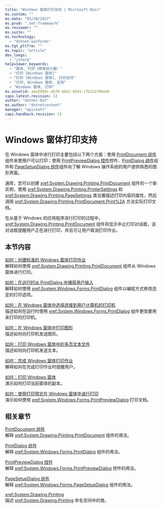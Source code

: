 ```yaml
---
title: "Windows 窗体打印支持 | Microsoft Docs"
ms.custom: ""
ms.date: "03/30/2017"
ms.prod: ".net-framework"
ms.reviewer: ""
ms.suite: ""
ms.technology: 
  - "dotnet-winforms"
ms.tgt_pltfrm: ""
ms.topic: "article"
dev_langs: 
  - "jsharp"
helpviewer_keywords: 
  - "窗体, 打印（使用设计器）"
  - "打印 [Windows 窗体]"
  - "打印 [Windows 窗体], 打印支持"
  - "打印, Windows 窗体, 支持"
  - "Windows 窗体, 打印"
ms.assetid: a4a2960c-eb70-48e2-b641-cfb222704e46
caps.latest.revision: 12
author: "dotnet-bot"
ms.author: "dotnetcontent"
manager: "wpickett"
caps.handback.revision: 12
---
```

# Windows 窗体打印支持
在 Windows 窗体中进行打印主要包括以下两个方面：使用 [PrintDocument 组件](../../../../docs/framework/winforms/controls/printdocument-component-windows-forms.md)组件来使用户可以打印；使用 [PrintPreviewDialog 控件](../../../../docs/framework/winforms/controls/printpreviewdialog-control-windows-forms.md)控件、[PrintDialog 组件](../../../../docs/framework/winforms/controls/printdialog-component-windows-forms.md)组件和 [PageSetupDialog 组件](../../../../docs/framework/winforms/controls/pagesetupdialog-component-windows-forms.md)组件向了解 Windows 操作系统的用户提供熟悉的图形界面。  
  
 通常，您可以创建 <xref:System.Drawing.Printing.PrintDocument> 组件的一个新实例，使用 <xref:System.Drawing.Printing.PrinterSettings> 和 <xref:System.Drawing.Printing.PageSettings> 类设置描述打印内容的属性，然后调用 <xref:System.Drawing.Printing.PrintDocument.Print%2A> 方法实际打印文档。  
  
 在从基于 Windows 的应用程序进行打印的过程中，<xref:System.Drawing.Printing.PrintDocument> 组件将显示中止打印对话框，该对话框提醒用户正在进行打印，并且可让用户取消打印作业。  
  
## 本节内容  
 [如何：创建标准的 Windows 窗体打印作业](../../../../docs/framework/winforms/advanced/how-to-create-standard-windows-forms-print-jobs.md)  
 解释如何使用 <xref:System.Drawing.Printing.PrintDocument> 组件从 Windows 窗体进行打印。  
  
 [如何：在运行时从 PrintDialog 中捕获用户输入](../../../../docs/framework/winforms/advanced/how-to-capture-user-input-from-a-printdialog-at-run-time.md)  
 解释如何使用 <xref:System.Windows.Forms.PrintDialog> 组件以编程方式修改选定的打印选项。  
  
 [如何：在 Windows 窗体中选择连接到用户计算机的打印机](../../../../docs/framework/winforms/advanced/how-to-choose-the-printers-attached-to-user-computer-in-windows-forms.md)  
 描述如何在运行时使用 <xref:System.Windows.Forms.PrintDialog> 组件更改要用来打印的打印机。  
  
 [如何：在 Windows 窗体中打印图形](../../../../docs/framework/winforms/advanced/how-to-print-graphics-in-windows-forms.md)  
 描述如何向打印机发送图形。  
  
 [如何：打印 Windows 窗体中的多页文本文件](../../../../docs/framework/winforms/advanced/how-to-print-a-multi-page-text-file-in-windows-forms.md)  
 描述如何向打印机发送文本。  
  
 [如何：完成 Windows 窗体打印作业](../../../../docs/framework/winforms/advanced/how-to-complete-windows-forms-print-jobs.md)  
 解释如何在完成打印作业时提醒用户。  
  
 [如何：打印 Windows 窗体](../../../../docs/framework/winforms/advanced/how-to-print-a-windows-form.md)  
 演示如何打印当前窗体的副本。  
  
 [如何：使用打印预览在 Windows 窗体中进行打印](../../../../docs/framework/winforms/advanced/how-to-print-in-windows-forms-using-print-preview.md)  
 演示如何使用 <xref:System.Windows.Forms.PrintPreviewDialog> 打印文档。  
  
## 相关章节  
 [PrintDocument 组件](../../../../docs/framework/winforms/controls/printdocument-component-windows-forms.md)  
 解释 <xref:System.Drawing.Printing.PrintDocument> 组件的用法。  
  
 [PrintDialog 组件](../../../../docs/framework/winforms/controls/printdialog-component-windows-forms.md)  
 解释 <xref:System.Windows.Forms.PrintDialog> 组件的用法。  
  
 [PrintPreviewDialog 控件](../../../../docs/framework/winforms/controls/printpreviewdialog-control-windows-forms.md)  
 解释 <xref:System.Windows.Forms.PrintPreviewDialog> 控件的用法。  
  
 [PageSetupDialog 组件](../../../../docs/framework/winforms/controls/pagesetupdialog-component-windows-forms.md)  
 解释 <xref:System.Windows.Forms.PageSetupDialog> 组件的用法。  
  
 <xref:System.Drawing.Printing>  
 描述 <xref:System.Drawing.Printing> 命名空间中的类。